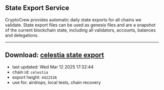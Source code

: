## State Export Service
CryptoCrew provides automatic daily state exports for all chains we validate. State export files can be used as genesis files and are a snapshot of the current blockchain state, including all validators, accounts, balances and delegations.

---
**Download: [celestia state export](https://dl-eu2.ccvalidators.com/SERVICE/celestia/celestia_export_4422536.json)**
---

- last updated: Wed Mar 12 2025 17:32:44
- chain id: `celestia`
- export height: `4422536`
- use for: airdrops, local tests, chain recovery
